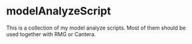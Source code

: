 # modelAnalyzeScript
This is a collection of my model analyze scripts. Most of them should be used together with RMG or Cantera.
